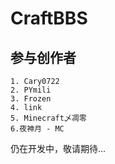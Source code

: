# CraftBBS

## 参与创作者
    1. Cary0722
    2. PYmili
    3. Frozen
    4. link
    5. Minecraft乄凋零
    6.夜神月 - MC
仍在开发中，敬请期待...
